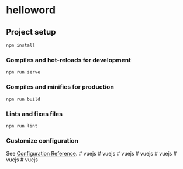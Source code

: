 # helloword

## Project setup
```
npm install
```

### Compiles and hot-reloads for development
```
npm run serve
```

### Compiles and minifies for production
```
npm run build
```

### Lints and fixes files
```
npm run lint
```

### Customize configuration
See [Configuration Reference](https://cli.vuejs.org/config/).
#   v u e j s  
 #   v u e j s  
 #   v u e j s  
 #   v u e j s  
 #   v u e j s  
 #   v u e j s  
 #   v u e j s  
 